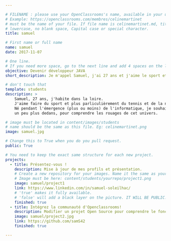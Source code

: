 ```yaml
---

# FILENAME : please use your OpenClassrooms's name, available in your url.
# Example: https://openclassrooms.com/membres/celinemartinet
# must be the name of your file. If file name is celinemartinet.md, title is celinemartinet.
# lowercase, no blank space, Capital case or special character.
title: samuel

# First name or full name
name: samuel
date: 2017-11-07

# One line.
# If you need more space, go to the next line and add 4 spaces on the left, as in 'description'.
objective: Devenir développeur JAVA
short_description: Je m'appel Samuel, j'ai 27 ans et j'aime le sport et l'informatique.

# don't touch that
template: students
description: >
    Samuel, 27 ans, j'habite dans la loire.
    J'aime faire du sport et plus parliculièrement du tennis et de la natation.
    Né pendant l'émergence (plus ou moins) de l'informatique, je souhaite rentrer
    un peu plus dedans, pour comprendre les rouages de cet univers.

# image must be located in content/images/students
# name should be the same as this file. Eg: celinemartinet.png
image: samuel.jpg

# Change this to True when you do you pull request.
public: True

# You need to keep the exact same structure for each new project.
projects:
  - title: Présentez-vous !
    description: Mise à jour de mes profils et présentation.
    # Create a new repository for your images. Name it the same as your nickname and profile picture.
    # Image must be here: content/students/yourrepo/project1.png
    image: samuel/project1
    link: https://www.linkedin.com/in/samuel-soleilhac/
    # 'true' makes it fully available.
    # 'false' will add a black layer on the picture. IT WILL BE PUBLIC!
    finished: true
  - title: Intégrez la communauté d'Openclassrooms!
    description: Modifier un projet Open Source pour comprendre le fonctionnement de Git, de Github et des pull requests. 
    image: samuel/project2.jpg
    link: https://github.com/samS42
    finished: true

---
```

